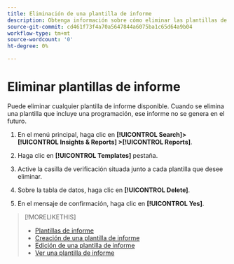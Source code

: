 ```yaml
---
title: Eliminación de una plantilla de informe
description: Obtenga información sobre cómo eliminar las plantillas de informes.
source-git-commit: cd461f73f4a70a5647844a6075ba1c65d64a9b04
workflow-type: tm+mt
source-wordcount: '0'
ht-degree: 0%

---
```


# Eliminar plantillas de informe

Puede eliminar cualquier plantilla de informe disponible. Cuando se elimina una plantilla que incluye una programación, ese informe no se genera en el futuro.

1. En el menú principal, haga clic en **[!UICONTROL Search]> [!UICONTROL Insights & Reports] >[!UICONTROL Reports]**.

1. Haga clic en **[!UICONTROL Templates]** pestaña.

1. Active la casilla de verificación situada junto a cada plantilla que desee eliminar.

1. Sobre la tabla de datos, haga clic en **[!UICONTROL Delete]**.

1. En el mensaje de confirmación, haga clic en **[!UICONTROL Yes]**.

>[!MORELIKETHIS]
>
>* [Plantillas de informe](template-about.md)
>* [Creación de una plantilla de informe](template-create.md)
>* [Edición de una plantilla de informe](template-edit.md)
>* [Ver una plantilla de informe](template-view.md)

